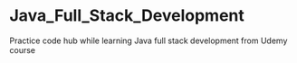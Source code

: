# Java_Full_Stack_Development
Practice code hub while learning Java full stack development from Udemy course
